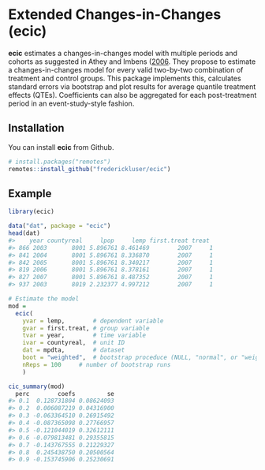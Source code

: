 
# Extended Changes-in-Changes (ecic)

**ecic** estimates a changes-in-changes model with multiple periods and cohorts as suggested in Athey and Imbens
([2006](https://onlinelibrary.wiley.com/doi/10.1111/j.1468-0262.2006.00668.x).
They propose to estimate a changes-in-changes model for every valid two-by-two combination of treatment and control groups.
This package implements this, calculates standard errors via bootstrap and plot results for average quantile treatment effects (QTEs).
Coefficients can also be aggregated for each post-treatment period in an event-study-style fashion.

## Installation

You can install **ecic** from Github.

``` r
# install.packages("remotes")
remotes::install_github("frederickluser/ecic")
```

## Example

``` r
library(ecic)

data("dat", package = "ecic")
head(dat)
#>    year countyreal     lpop     lemp first.treat treat
#> 866 2003       8001 5.896761 8.461469        2007     1
#> 841 2004       8001 5.896761 8.336870        2007     1
#> 842 2005       8001 5.896761 8.340217        2007     1
#> 819 2006       8001 5.896761 8.378161        2007     1
#> 827 2007       8001 5.896761 8.487352        2007     1
#> 937 2003       8019 2.232377 4.997212        2007     1

# Estimate the model
mod =
  ecic(
    yvar = lemp, 		# dependent variable
    gvar = first.treat, # group variable
    tvar = year,		# time variable
    ivar = countyreal,	# unit ID
    dat = mpdta, 		# dataset
    boot = "weighted",	# bootstrap proceduce (NULL, "normal", or "weighted")
    nReps = 100		# number of bootstrap runs
    )

cic_summary(mod)
  perc        coefs         se
#> 0.1  0.128731804 0.08624093
#> 0.2  0.006087219 0.04316900
#> 0.3 -0.063364510 0.26915492
#> 0.4 -0.087365098 0.27766957
#> 0.5 -0.121044019 0.32612111
#> 0.6 -0.079813481 0.29355815
#> 0.7 -0.143767555 0.21229327
#> 0.8  0.245438750 0.20500564
#> 0.9 -0.153745906 0.25230691
